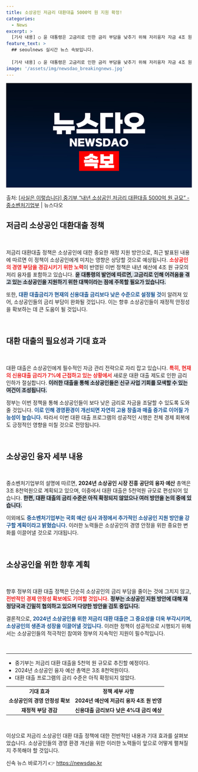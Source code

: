 ```yaml
---
title: 소상공인 저금리 대환대출 5000억 원 지원 확정!
categories:
  - News
excerpt: >
  [기사 내용] ○ 윤 대통령은 고금리로 인한 금리 부담을 낮추기 위해 저리융자 자금 4조 원을 내년 예산에 …
feature_text: >
  ## seoulnews 실시간 뉴스 속보입니다.

  [기사 내용] ○ 윤 대통령은 고금리로 인한 금리 부담을 낮추기 위해 저리융자 자금 4조 원을 내년 예산에 …
image: '/assets/img/newsdao_breakingnews.jpg'
---
```


![뉴스다오 속보](/assets/img/newsdao_breakingnews.jpg)

<p>출처: <a href="https://newsdao.kr/2429" rel="dofollow">[사실은 이렇습니다] 중기부 “내년 소상공인 저금리 대환대출 5000억 원 규모” - 중소벤처기업부</a> | 뉴스다오</p>

<h2 data-ke-size="size26">저금리 소상공인 대환대출 정책</h2>

<p data-ke-size="size16">&nbsp;</p>

저금리 대환대출 정책은 소상공인에 대한 중요한 재정 지원 방안으로, 최근 발표된 내용에 따르면 이 정책이 소상공인에게 미치는 영향은 상당할 것으로 예상됩니다. <b><span style="color: #ee2323;">소상공인의 경영 부담을 경감시키기 위한 노력</span></b>이 반영된 이번 정책은 내년 예산에 4조 원 규모의 저리 융자를 포함하고 있습니다. <b><span style="background-color: #21538527;">윤 대통령의 발언에 따르면, 고금리로 인해 어려움을 겪고 있는 소상공인을 지원하기 위한 대책이라는 점에 주목할 필요가 있습니다.</span></b> 

또한, <b><span style="color: #1a5490;">대환 대출금리가 현재의 신용대출 금리보다 낮은 수준으로 설정될 것</span></b>이 알려져 있어, 소상공인들의 금리 부담이 완화될 것입니다. 이는 향후 소상공인들이 재정적 안정성을 확보하는 데 큰 도움이 될 것입니다. 

<p data-ke-size="size16">&nbsp;</p>

<h2 data-ke-size="size26">대환 대출의 필요성과 기대 효과</h2>

<p data-ke-size="size16">&nbsp;</p>

대환 대출은 소상공인에게 필수적인 자금 관리 전략으로 자리 잡고 있습니다. <b><span style="color: #ee2323;">특히, 현재의 신용대출 금리가 7%에 근접하고 있는 상황에서</span></b> 새로운 대환 대출 제도로 인한 금리 인하가 절실합니다. <b><span style="background-color: #21538527;">이러한 대출을 통해 소상공인들은 신규 사업 기회를 모색할 수 있는 여건이 조성됩니다.</span></b>

정부는 이번 정책을 통해 소상공인들이 보다 낮은 금리로 자금을 조달할 수 있도록 도와줄 것입니다. <b><span style="color: #1a5490;">이로 인해 경영환경이 개선되면 자연히 고용 창출과 매출 증가로 이어질 가능성이 높습니다.</span></b> 따라서 이번 대환 대출 프로그램의 성공적인 시행은 전체 경제 회복에도 긍정적인 영향을 미칠 것으로 전망됩니다. 

<p data-ke-size="size16">&nbsp;</p>

<h2 data-ke-size="size26">소상공인 융자 세부 내용</h2>

<p data-ke-size="size16">&nbsp;</p>

중소벤처기업부의 설명에 따르면, <b><span style="ee2323;">2024년 소상공인 시장 진흥 공단의 융자 예산</span></b> 총액은 3조 8천억원으로 계획되고 있으며, 이중에서 대환 대출은 5천억원 규모로 편성되어 있습니다. <b><span style="background-color: #21538527;">한편, 대환 대출의 금리 수준은 아직 확정되지 않았으나 여러 방안을 논의 중에 있습니다. </span></b>

이외에도 <b><span style="color: #1a5490;">중소벤처기업부는 국회 예산 심사 과정에서 추가적인 소상공인 지원 방안을 강구할 계획이라고 밝혔습니다.</span></b> 이러한 노력들은 소상공인의 경영 안정을 위한 중요한 변화를 이끌어낼 것으로 기대됩니다. 

<p data-ke-size="size16">&nbsp;</p>

<h2 data-ke-size="size26">소상공인을 위한 향후 계획</h2>

<p data-ke-size="size16">&nbsp;</p>

향후 정부의 대환 대출 정책은 단순히 소상공인의 금리 부담을 줄이는 것에 그치지 않고, <b><span style="color: #ee2323;">전반적인 경제 안정성 확보에도 기여할 것입니다.</span></b> <b><span style="background-color: #21538527;">정부는 소상공인 지원 방안에 대해 재정당국과 긴밀히 협의하고 있으며 다양한 방안을 검토 중입니다.</span></b> 

결론적으로, <b><span style="color: #1a5490;">2024년 소상공인을 위한 저금리 대환 대출은 그 중요성을 더욱 부각시키며, 소상공인의 생존과 성장을 이끌어낼 것입니다.</span></b> 이러한 정책이 성공적으로 시행되기 위해서는 소상공인들의 적극적인 참여와 정부의 지속적인 지원이 필수적입니다. 

<p data-ke-size="size16">&nbsp;</p>

<hr>

<ul>
    <li>중기부는 저금리 대환 대출을 5천억 원 규모로 추진할 예정이다.</li>
    <li>2024년 소상공인 융자 예산 총액은 3조 8천억원이다.</li>
    <li>대환 대출 프로그램의 금리 수준은 아직 확정되지 않았다.</li>
</ul>

<table style="width: 100%;">
    <tr>
        <td style="text-align: center; height: 17px;"><b>기대 효과</b></td>
        <td style="text-align: center; height: 17px;"><b>정책 세부 사항</b></td>
    </tr>
    <tr>
        <td style="text-align: center; height: 17px;"><b>소상공인의 경영 안정성 확보</b></td>
        <td style="text-align: center; height: 17px;"><b>2024년 예산에 저금리 융자 4조 원 반영</b></td>
    </tr>
    <tr>
        <td style="text-align: center; height: 17px;"><b>재정적 부담 경감</b></td>
        <td style="text-align: center; height: 17px;"><b>신용대출 금리보다 낮은 4%대 금리 예상</b></td>
    </tr>
</table>

<p data-ke-size="size16">&nbsp;</p>

이상으로 저금리 소상공인 대환 대출 정책에 대한 전반적인 내용과 기대 효과를 살펴보았습니다. 소상공인들의 경영 환경 개선을 위한 이러한 노력들이 앞으로 어떻게 펼쳐질지 주목해야 할 것입니다. 

신속 뉴스 바로가기 👉 <a href="https://newsdao.kr" rel="dofollow">https://newsdao.kr</a>


